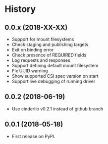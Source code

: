 # History


## 0.0.x (2018-XX-XX)

- Support for mount filesystems
- Check staging and publishing targets
- Exit on binding error
- Check presence of REQUIRED fields
- Log requests and responses
- Support defining default mount filesystem
- Fix UUID warning
- Show supported CSI spec version on start
- Support live debugging of running driver


## 0.0.2 (2018-06-19)

* Use cinderlib v0.2.1 instead of github branch


## 0.0.1 (2018-05-18)

* First release on PyPI.
